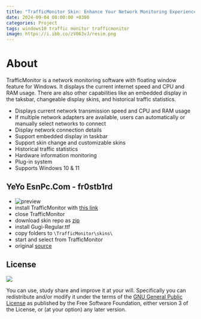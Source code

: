 ```yaml
---
title: "TrafficMonitor Skin: Enhance Your Network Monitoring Experience"
date: 2024-09-04 00:00:00 +0300
categories: Project
tags: windows10 traffic monitor trafficmonitor
image: https://i.ibb.co/zV063vJ/resim.png
---
```


# About

TrafficMonitor is a network monitoring software with floating window feature for Windows. It displays the current internet speed and CPU and RAM usage. There are also other capabilities like an embedded display in the taksbar, changeable display skins, and historical traffic statistics.


-  Displays current network transmission speed and CPU and RAM usage
-  If multiple network adapters are available, users can automatically or manually select networks to connect
-  Display network connection details
-  Support embedded display in taskbar
-  Support skin change and customizable skins
-  Historical traffic statistics
-  Hardware information monitoring
-  Plug-in system
-  Supports Windows 10 & 11


## YeYo EsnPc.Com - fr0stb1rd

- ![preview](https://i.ibb.co/zV063vJ/resim.png)
- install TrafficMonitor with [this link](https://github.com/zhongyang219/TrafficMonitor/blob/master/README_en-us.md)
- close TrafficMonitor
- download skin repo as [zip](https://gitlab.com/fr0stb1rd/trafficmonitor-skin/-/archive/main/trafficmonitor-skin-main.zip)
- install Gugi-Regular.ttf
- copy folders to `\TrafficMonitor\skins\`
- start and select from TrafficMonitor
- original [source](https://github.com/zhongyang219/TrafficMonitorSkin/blob/master/%E7%9A%AE%E8%82%A4%E4%B8%8B%E8%BD%BD.md)

## License

![](https://www.gnu.org/graphics/gplv3-127x51.png)

You can use, study share and improve it at your will. Specifically you can redistribute and/or modify it under the terms of the [GNU General Public License](https://www.gnu.org/licenses/gpl-3.0.html) as published by the Free Software Foundation, either version 3 of the License, or (at your option) any later version.
